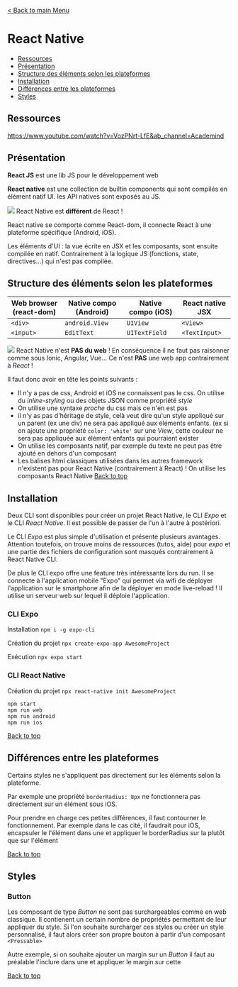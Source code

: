 
[< Back to main Menu](https://github.com/gsoulie/react-resources/blob/master/react-presentation.md)    

# React Native

* [Ressources](#ressources)     
* [Présentation](#présentation)     
* [Structure des éléments selon les plateformes](#structure-des-éléments-selon-les-plateformes)      
* [Installation](#installation)     
* [Différences entre les plateformes](#différences-entre-les-plateformes)     
* [Styles](#styles)     

## Ressources

https://www.youtube.com/watch?v=VozPNrt-LfE&ab_channel=Academind

## Présentation 

**React JS** est une lib JS pour le développement web

**React native** est une collection de builtin components qui sont compilés en élément natif UI. les API natives sont exposés au JS.


<img src="https://img.shields.io/badge/Important-DD0031.svg?logo=LOGO"> React Native est **différent** de React !

React native se comporte comme React-dom, il connecte React à une plateforme spécifique (Android, iOS).

Les éléments d'UI : la vue écrite en JSX et les composants, sont ensuite compilée en natif. Contrairement à la logique JS (fonctions, state, directives...)
qui n'est pas compilée.


## Structure des éléments selon les plateformes

|Web browser (react-dom)|Native compo (Android)|Native compo (iOS)|React native JSX|
|-|-|-|-|
|````<div>````|````android.View````|````UIView````|````<View>````|
|````<input>````|````EditText````|````UITextField````|````<TextInput>````|


<img src="https://img.shields.io/badge/Important-DD0031.svg?logo=LOGO"> React Native n'est **PAS du web** ! En conséquence il ne faut pas raisonner comme sous Ionic, Angular, Vue... Ce n'est **PAS** une web app contrairement à *React* !

Il faut donc avoir en tête les points suivants :

* Il n'y a pas de css, Android et iOS ne connaissent pas le css. On utilise du *inline-styling* ou des objets JSON comme propriété *style*
* On utilise une syntaxe *proche* du css mais ce n'en est pas
* il n'y as pas d'héritage de style, celà veut dire qu'un style appliqué sur un parent (ex une div) ne sera pas appliqué aux éléments enfants. (ex si on ajoute une propriété ````color: 'white'```` sur une *View*, cette couleur ne sera pas appliquée aux élément *<Text>* enfants qui pourraient exister 
* On utilise les composants natif, par exemple du texte ne peut pas être ajouté en dehors d'un composant <Text>
* Les balises html classiques utilisées dans les autres framework n'existent pas pour React Native (contrairement à React) ! On utilise les composants React Native
[Back to top](#react-native)     
  
## Installation

Deux CLI sont disponibles pour créer un projet React Native, le CLI *Expo* et le CLI *React Native*. Il est possible de passer de l'un à l'autre à postériori.

Le CLI *Expo* est plus simple d'utilisation et présente plusieurs avantages. Attention toutefois, on trouve moins de ressources (tutos, aide) pour *expo* et une partie des fichiers de configuration sont masqués contrairement à React Native CLI.

De plus le CLI expo offre une feature très intéressante lors du run. Il se connecte à l'application mobile "Expo" qui permet via wifi de déployer l'application sur le smartphone afin de la déployer en mode live-reload ! Il utilise un serveur web sur lequel il déploie l'application.
### CLI Expo
  
Installation ````npm i -g expo-cli````

Création du projet ````npx create-expo-app AwesomeProject````

Exécution ````npx expo start````

### CLI React Native
  
Création du projet ````npx react-native init AwesomeProject````

````
npm start
npm run web
npm run android
npm run ios
````
[Back to top](#react-native)     
  
## Différences entre les plateformes

Certains styles ne s'appliquent pas directement sur les éléments selon la plateforme.

Par exemple une propriété ````borderRadius: 8px```` ne fonctionnera pas directement sur un élément *<Text>* sous iOS.

Pour prendre en charge ces petites différences, il faut contourner le fonctionnement. Par exemple dans le cas cité, 
il faudrait pour iOS, encapsuler le l'élément *<Text>* dans une *<View>* et appliquer le borderRadius sur la *<View>* plutôt que sur l'élément *<Text>*
  
[Back to top](#react-native)     
  
## Styles

### Button
  
Les composant de type *Button* ne sont pas surchargeables comme en web classique. Il contienent un certain nombre de propriétés permettant de leur appliquer du style. Si l'on souhaite surcharger ces styles ou créer un style personnalisé, il faut alors créer son propre bouton à partir d'un composant ````<Pressable>````
  
Autre exemple, si on souhaite ajouter un margin sur un *Button* il faut au préalable l'inclure dans une *<View>* et appliquer le margin sur cette *<View>*

[Back to top](#react-native)     
